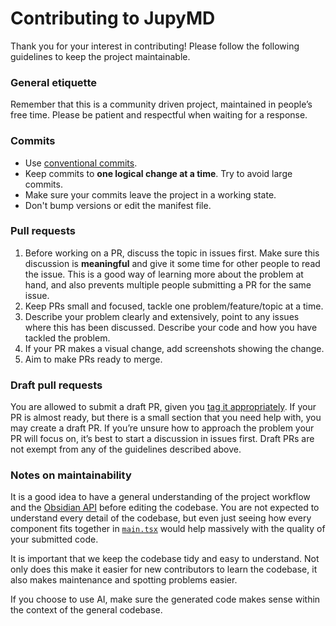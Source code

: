 # Contributing to JupyMD

Thank you for your interest in contributing! Please follow the following guidelines to keep the project maintainable.

### General etiquette

Remember that this is a community driven project, maintained in people’s free time. Please be patient and respectful when waiting for a response.

### Commits

- Use [conventional commits](https://www.conventionalcommits.org/en/v1.0.0/).
- Keep commits to **one logical change at a time**. Try to avoid large commits.
- Make sure your commits leave the project in a working state.
- Don't bump versions or edit the manifest file.

### Pull requests

1. Before working on a PR, discuss the topic in issues first. Make sure this discussion is **meaningful** and give it some time for other people to read the issue. This is a good way of learning more about the problem at hand, and also prevents multiple people submitting a PR for the same issue.
2. Keep PRs small and focused, tackle one problem/feature/topic at a time.
3. Describe your problem clearly and extensively, point to any issues where this has been discussed. Describe your code and how you have tackled the problem.
4. If your PR makes a visual change, add screenshots showing the change.
5. Aim to make PRs ready to merge.

### Draft pull requests

You are allowed to submit a draft PR, given you [tag it appropriately](https://docs.github.com/en/pull-requests/collaborating-with-pull-requests/proposing-changes-to-your-work-with-pull-requests/about-pull-requests#draft-pull-requests). If your PR is almost ready, but there is a small section that you need help with, you may create a draft PR. If you’re unsure how to approach the problem your PR will focus on, it’s best to start a discussion in issues first. Draft PRs are not exempt from any of the guidelines described above.

### Notes on maintainability

It is a good idea to have a general understanding of the project workflow and the [Obsidian API](https://docs.obsidian.md/Home) before editing the codebase. You are not expected to understand every detail of the codebase, but even just seeing how every component fits together in [`main.tsx`](https://github.com/d-eniz/jupymd/blob/master/src/main.tsx) would help massively with the quality of your submitted code.

It is important that we keep the codebase tidy and easy to understand. Not only does this make it easier for new contributors to learn the codebase, it also makes maintenance and spotting problems easier.

If you choose to use AI, make sure the generated code makes sense within the context of the general codebase.
